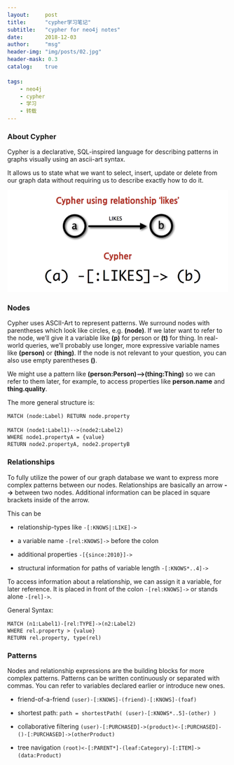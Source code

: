 ```yaml
---
layout:     post
title:      "cypher学习笔记"
subtitle:   "cypher for neo4j notes"
date:       2018-12-03
author:     "msg"
header-img: "img/posts/02.jpg"
header-mask: 0.3
catalog:    true

tags:
    - neo4j
    - cypher
    - 学习
    - 转载
---
```




### About Cypher

Cypher is a declarative, SQL-inspired language for describing patterns in graphs visually using an ascii-art syntax.

It allows us to state what we want to select, insert, update or delete from our graph data without requiring us to describe exactly how to do it.

![cypher pattern](/img/posts/cypher_pattern_simple.png)

### Nodes

Cypher uses ASCII-Art to represent patterns. We surround nodes with parentheses which look like circles, e.g. **(node)**. If we later want to refer to the node, we’ll give it a variable like **(p)** for person or **(t)** for thing. In real-world queries, we’ll probably use longer, more expressive variable names like **(person)** or **(thing)**. If the node is not relevant to your question, you can also use empty parentheses **()**.

We might use a pattern like **(person:Person)-->(thing:Thing)** so we can refer to them later, for example, to access properties like **person.name** and **thing.quality**.

The more general structure is:

```cypher
MATCH (node:Label) RETURN node.property

MATCH (node1:Label1)-->(node2:Label2)
WHERE node1.propertyA = {value}
RETURN node2.propertyA, node2.propertyB
```

### Relationships

To fully utilize the power of our graph database we want to express more complex patterns between our nodes. Relationships are basically an arrow **-->** between two nodes. Additional information can be placed in square brackets inside of the arrow.

This can be

* relationship-types like ```-[:KNOWS|:LIKE]->```

* a variable name ```-[rel:KNOWS]->``` before the colon

* additional properties ```-[{since:2010}]->```

* structural information for paths of variable length ```-[:KNOWS*..4]->```

To access information about a relationship, we can assign it a variable, for later reference. It is placed in front of the colon ```-[rel:KNOWS]->``` or stands alone ```-[rel]->```.

General Syntax:
```
MATCH (n1:Label1)-[rel:TYPE]->(n2:Label2)
WHERE rel.property > {value}
RETURN rel.property, type(rel)
```

### Patterns

Nodes and relationship expressions are the building blocks for more complex patterns. Patterns can be written continuously or separated with commas. You can refer to variables declared earlier or introduce new ones.

* friend-of-a-friend ```(user)-[:KNOWS]-(friend)-[:KNOWS]-(foaf)```

* shortest path: ```path = shortestPath( (user)-[:KNOWS*..5]-(other) )```

* collaborative filtering ```(user)-[:PURCHASED]->(product)<-[:PURCHASED]-()-[:PURCHASED]->(otherProduct)```

* tree navigation ```(root)<-[:PARENT*]-(leaf:Category)-[:ITEM]->(data:Product)```


